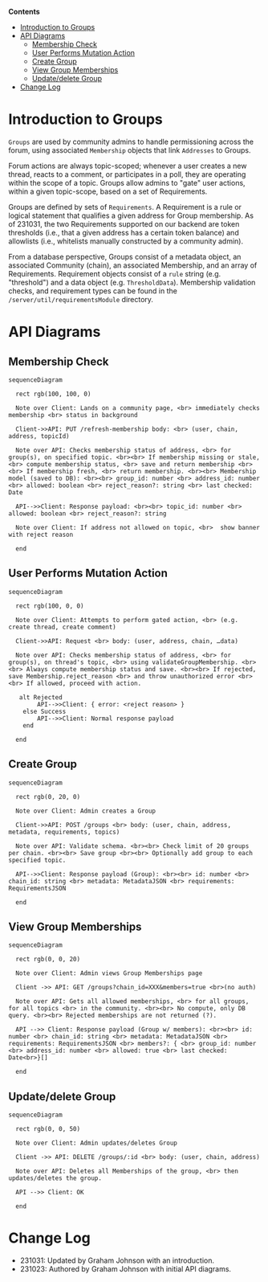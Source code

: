 **Contents**
- [Introduction to Groups](#introduction-to-groups)
- [API Diagrams](#api-diagrams)
  * [Membership Check](#membership-check)
  * [User Performs Mutation Action](#user-performs-mutation-action)
  * [Create Group](#create-group)
  * [View Group Memberships](#view-group-memberships)
  * [Update/delete Group](#update-delete-group)
- [Change Log](#change-log)

# Introduction to Groups

`Groups` are used by community admins to handle permissioning across the forum, using associated `Membership` objects that link `Addresses` to Groups. 

Forum actions are always topic-scoped; whenever a user creates a new thread, reacts to a comment, or participates in a poll, they are operating within the scope of a topic. Groups allow admins to "gate" user actions, within a given topic-scope, based on a set of Requirements.

Groups are defined by sets of `Requirements`. A Requirement is a rule or logical statement that qualifies a given address for Group membership. As of 231031, the two Requirements supported on our backend are token thresholds (i.e., that a given address has a certain token balance) and allowlists (i.e., whitelists manually constructed by a community admin). 

From a database perspective, Groups consist of a metadata object, an associated Community (chain), an associated Membership, and an array of Requirements. Requirement objects consist of a `rule` string (e.g. "threshold") and a data object (e.g. `ThresholdData`). Membership validation checks, and requirement types can be found in the `/server/util/requirementsModule` directory.

# API Diagrams

## Membership Check

```mermaid
sequenceDiagram

  rect rgb(100, 100, 0)

  Note over Client: Lands on a community page, <br> immediately checks membership <br> status in background

  Client->>API: PUT /refresh-membership body: <br> (user, chain, address, topicId)

  Note over API: Checks membership status of address, <br> for group(s), on specified topic. <br><br> If membership missing or stale, <br> compute membership status, <br> save and return membership <br><br> If membership fresh, <br> return membership. <br><br> Membership model (saved to DB): <br><br> group_id: number <br> address_id: number <br> allowed: boolean <br> reject_reason?: string <br> last checked: Date

  API-->>Client: Response payload: <br><br> topic_id: number <br> allowed: boolean <br> reject_reason?: string

  Note over Client: If address not allowed on topic, <br>  show banner with reject reason

  end
```

## User Performs Mutation Action

```mermaid
sequenceDiagram

  rect rgb(100, 0, 0)

  Note over Client: Attempts to perform gated action, <br> (e.g. create thread, create comment)

  Client->>API: Request <br> body: (user, address, chain, …data)

  Note over API: Checks membership status of address, <br> for group(s), on thread's topic, <br> using validateGroupMembership. <br><br> Always compute membership status and save. <br><br> If rejected, save Membership.reject_reason <br> and throw unauthorized error <br><br> If allowed, proceed with action.

   alt Rejected
        API-->>Client: { error: <reject reason> }
    else Success
        API-->>Client: Normal response payload
    end

  end
```

## Create Group

```mermaid
sequenceDiagram

  rect rgb(0, 20, 0)

  Note over Client: Admin creates a Group

  Client->>API: POST /groups <br> body: (user, chain, address, metadata, requirements, topics)

  Note over API: Validate schema. <br><br> Check limit of 20 groups per chain. <br><br> Save group <br><br> Optionally add group to each specified topic.

  API-->>Client: Response payload (Group): <br><br> id: number <br> chain_id: string <br> metadata: MetadataJSON <br> requirements: RequirementsJSON

  end
```

## View Group Memberships

```mermaid
sequenceDiagram

  rect rgb(0, 0, 20)

  Note over Client: Admin views Group Memberships page

  Client ->> API: GET /groups?chain_id=XXX&members=true <br>(no auth)

  Note over API: Gets all allowed memberships, <br> for all groups, for all topics <br> in the community. <br><br> No compute, only DB query. <br><br> Rejected memberships are not returned (?).

  API -->> Client: Response payload (Group w/ members): <br><br> id: number <br> chain_id: string <br> metadata: MetadataJSON <br> requirements: RequirementsJSON <br> members?: { <br> group_id: number <br> address_id: number <br> allowed: true <br> last checked: Date<br>}[]

  end
```

## Update/delete Group

```mermaid
sequenceDiagram

  rect rgb(0, 0, 50)

  Note over Client: Admin updates/deletes Group

  Client ->> API: DELETE /groups/:id <br> body: (user, chain, address)

  Note over API: Deletes all Memberships of the group, <br> then updates/deletes the group.

  API -->> Client: OK

  end
```

# Change Log

- 231031: Updated by Graham Johnson with an introduction.
- 231023: Authored by Graham Johnson with initial API diagrams.

